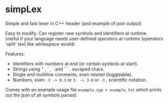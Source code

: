 # simpLex
Simple and fast lexer in C++ header (and example of json output)     
   
Easy to modify. Can register new symbols and identifiers at runtime.  
Useful if your language needs user-defined operators at runtime (operators 'split' text like whitespace would)   
  
Features:   
- Identifiers with numbers at end (or certain symbols at start).   
- Strings using " , ' , ` and ``` . escaped chars.     
- Single and multiline comments, even nested (toggleable).     
- Numbers, even `.3 -> 0.3` or `3. -> 3.0` or `-3` , scientific notation.     
      
Comes with an example usage file `example.cpp + example.txt` which prints out the json of all symbols parsed.  
  
